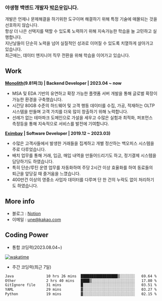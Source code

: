 ###  야생형 백엔드 개발자 [박은우](https://dev-wooyeon.github.io/quiz-app/)입니다. 

개발은 언제나 문제해결을 하기위한 도구이며 해결하기 위해 특정 기술에 매몰되는 것을 선호하지 않습니다.  
항상 더 나은 선택지를 택할 수 있도록 노력하기 위해 지속가능한 학습을 늘 고민하고 실행합니다.  
지난날들이 단순히 노력을 넘어 실질적인 성과로 이어질 수 있도록 치열하게 살아가고 있습니다.  
최근에는, 데이터 엔지니어 직무 전환을 위해 학습을 이어가고 있습니다.

## Work
**[Monolith](https://www.981park.com/)(9.81파크) | Backend Developer | 2023.04 ~ now**

- MSA 및 EDA 기반의 유연하고 확장 가능한 플랫폼 서버 개발을 통해 글로벌 확장이 가능한 환경을 구축했습니다.
- 시간당 80GB 수준의 하드웨어 및 고객 행동 데이터를 수집, 가공, 적재하는 OLTP 시스템을 만들며 고객 가치를 더욱 많이 창출하기 위해 노력합니다.
- 선례가 없는 테마파크 도메인으로 가설을 세우고 수많은 실험과 최적화, 퍼포먼스 측정등을 통해 지속적으로 서비스를 발전에 기여합니다.

**[Eximbay](https://www.eximbay.com/index.do) | Software Developer | 2019.12 ~ 2023.03)**

- 수많은 고객사들에서 발생한 거래들을 집계하고 개별 정산하는 백오피스 시스템을 주로 다루었습니다.
- 배치 업무를 통해 거래, 입금, 매입 내역을 만들어드리기도 하고, 정기결제 시스템을 담당하기도 하였습니다.
- 특히 단순/루틴 운영 업무를 자동화하여 주당 2시간 이상 효율화를 하여 동료들의 퇴근을 앞당길 때 즐거움을 느꼈습니다.
- 400만건 이상의 영중소 사업자 데이터를 다루며 단 한 건의 누락도 없이 처리하기도 하였습니다.

## More info
- 블로그 : [Notion](https://notion-blog-ieunune.vercel.app)
- 이메일 : une@kakao.com

## Coding Power
- 통합 코딩력(2023.08.04~)

[![wakatime](https://wakatime.com/badge/user/099dd627-fdab-4072-b87a-fa91c7a76d8d.svg?style=for-the-badge)](https://wakatime.com/@099dd627-fdab-4072-b87a-fa91c7a76d8d)

- 주간 코딩력(최근 7일)

<!--START_SECTION:waka-->

```txt
Java               10 hrs 26 mins  █████████████████▒░░░░░░░   69.64 %
Other              2 hrs 40 mins   ████▒░░░░░░░░░░░░░░░░░░░░   17.80 %
GitIgnore file     31 mins         █░░░░░░░░░░░░░░░░░░░░░░░░   03.51 %
YAML               29 mins         ▓░░░░░░░░░░░░░░░░░░░░░░░░   03.27 %
Python             19 mins         ▓░░░░░░░░░░░░░░░░░░░░░░░░   02.15 %
```

<!--END_SECTION:waka-->
